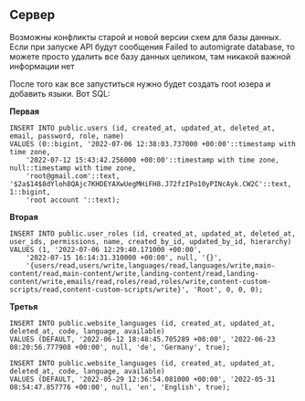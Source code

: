 ## Сервер

Возможны конфликты старой и новой версии схем для базы данных. Если при запуске API будут сообщения Failed to
automigrate database, то можете просто удалить все базу данных целиком, там никакой важной информации нет

После того как все запуститься нужно будет создать root юзера и добавить языки. Вот SQL:

**Первая**

    INSERT INTO public.users (id, created_at, updated_at, deleted_at, email, password, role, name)
    VALUES (0::bigint, '2022-07-06 12:38:03.737000 +00:00'::timestamp with time zone,
        '2022-07-12 15:43:42.256000 +00:00'::timestamp with time zone, null::timestamp with time zone,
        'root@gmail.com'::text, '$2a$14$8dYloh8QAjc7KHDEYAXwUegMHiFH8.J72fzIPo10yPINcAyk.CW2C'::text, 1::bigint,
        'root account '::text);

**Вторая**


    INSERT INTO public.user_roles (id, created_at, updated_at, deleted_at, user_ids, permissions, name, created_by_id, updated_by_id, hierarchy)
    VALUES (1, '2022-07-06 12:29:40.171000 +00:00',
        '2022-07-15 16:14:31.310000 +00:00', null, '{}',
        '{users/read,users/write,languages/read,languages/write,main-content/read,main-content/write,landing-content/read,landing-content/write,emails/read,roles/read,roles/write,content-custom-scripts/read,content-custom-scripts/write}', 'Root', 0, 0, 0);
        
        
        
**Третья** 

    INSERT INTO public.website_languages (id, created_at, updated_at, deleted_at, code, language, available)
    VALUES (DEFAULT, '2022-06-12 18:48:45.705289 +00:00', '2022-06-23 08:20:56.777908 +00:00', null, 'de', 'Germany', true);

    INSERT INTO public.website_languages (id, created_at, updated_at, deleted_at, code, language, available)
    VALUES (DEFAULT, '2022-05-29 12:36:54.081000 +00:00', '2022-05-31 08:54:47.857776 +00:00', null, 'en', 'English', true);

